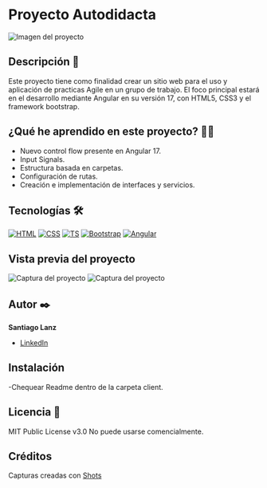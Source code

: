 # Proyecto Autodidacta
![Imagen del proyecto]()

## Descripción 📑

Este proyecto tiene como finalidad crear un sitio web para el uso y aplicación de practicas Agile en un grupo de trabajo. El foco principal estará en el desarrollo mediante Angular en su versión 17, con HTML5, CSS3 y el  framework bootstrap.

## ¿Qué he aprendido en este proyecto? 🙇🏻 

* Nuevo control flow presente en Angular 17.
* Input Signals.
* Estructura basada en carpetas.
* Configuración de rutas.
* Creación e implementación de interfaces y servicios.

## Tecnologías 🛠
<!-- Iconos sacados de: https://github.com/hendrasob/badges/blob/master/README.md y https://github.com/alexandresanlim/Badges4-README.md-Profile -->
[![HTML](https://img.shields.io/badge/HTML5-E34F26?style=for-the-badge&logo=html5&logoColor=white)](https://es.wikipedia.org/wiki/HTML5)
[![CSS](https://img.shields.io/badge/CSS3-1572B6?style=for-the-badge&logo=css3&logoColor=white)](https://es.wikipedia.org/wiki/CSS)
[![TS](https://img.shields.io/badge/TypeScript-359EF1?style=for-the-badge)](https://es.wikipedia.org/wiki/TypeScript)
[![Bootstrap](https://img.shields.io/badge/Bootstrap-00599C?style=for-the-badge)](https://es.wikipedia.org/wiki/Bootstrap_(framework))
[![Angular](https://img.shields.io/badge/Angular-CB3234?style=for-the-badge)](https://es.wikipedia.org/wiki/Angular_(framework))

## Vista previa del proyecto

![Captura del proyecto]()
![Captura del proyecto]()

## Autor ✒️
**Santiago Lanz**

* [LinkedIn](https://www.linkedin.com/in/santiago-lanz-web-developer/)

## Instalación 
-Chequear Readme dentro de la carpeta client.
  
## Licencia 📄
MIT Public License v3.0
No puede usarse comencialmente.

## Créditos
Capturas creadas con <a href="https://shots.so">Shots</a> 
